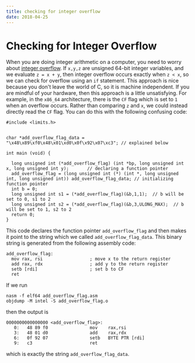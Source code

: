 ```yaml
---
title: checking for integer overflow
date: 2018-04-25
---
```


# Checking for Integer Overflow

When you are doing integer arithmetic on a computer, you need to worry about [integer overflow](https://en.wikipedia.org/wiki/Integer_overflow). If `x,y,z` are unsigned 64-bit integer variables, and we evaluate `z = x + y`, then integer overflow occurs exactly when `z < x`, so we can check for overflow using an `if` statement. This approach is nice because you don\'t leave the world of C, so it is machine independent. If you are mindful of your hardware, then this approach is a little unsatisfying. For example, in the `x86_64` architecture, there is the `CF` flag which is set to `1` when an overflow occurs. Rather than comparing `z` and `x`, we could instead directly read the `CF` flag. You can do this with the following confusing code:
```{.c}
#include <limits.h>


char *add_overflow_flag_data = "\x48\x89\xf0\x48\x01\xd0\x0f\x92\x07\xc3"; // explained below

int main (void) {

  long unsigned int (*add_overflow_flag) (int *bp, long unsigned int x, long unsigned int y);       // declaring a function pointer
  add_overflow_flag = (long unsigned int (*) (int *, long unsigned int, long unsigned int)) add_overflow_flag_data; // initializing function pointer
  int b = 0;
  long unsigned int s1 = (*add_overflow_flag)(&b,1,1);  // b will be set to 0, s1 to 2
  long unsigned int s2 = (*add_overflow_flag)(&b,3,ULONG_MAX);  // b will be set to 1, s2 to 2
  return 0;
}
```
This code declares the function pointer `add_overflow_flag` and then makes it point to the string which we called `add_overflow_flag_data`. This binary string is generated from the following assembly code:
```{.asm}
add_overflow_flag:
  mov rax, rsi                  ; move x to the return register
  add rax, rdx                  ; add y to the return register
  setb [rdi]                    ; set b to CF
  ret
```
If we run
```{.bash}
nasm -f elf64 add_overflow_flag.asm
objdump -M intel -S add_overflow_flag.o
```
then the output is
```{.algorithm}
0000000000000000 <add_overflow_flag>:
   0:	48 89 f0             	mov    rax,rsi
   3:	48 01 d0             	add    rax,rdx
   6:	0f 92 07             	setb   BYTE PTR [rdi]
   9:	c3                   	ret
```
which is exactly the string `add_overflow_flag_data`. 
